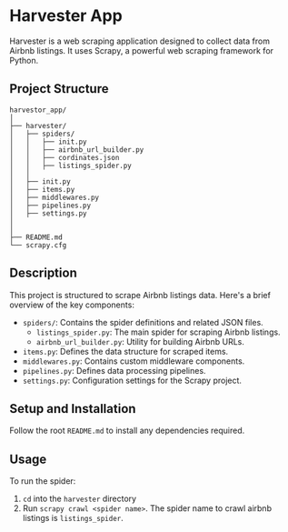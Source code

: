 # Harvester App

Harvester is a web scraping application designed to collect data from Airbnb listings. It uses Scrapy, a powerful web scraping framework for Python.

## Project Structure
```
harvestor_app/
│
├── harvester/
│   ├── spiders/
│   │   ├── init.py
│   │   ├── airbnb_url_builder.py
│   │   ├── cordinates.json
│   │   ├── listings_spider.py
│   │
│   ├── init.py
│   ├── items.py
│   ├── middlewares.py
│   ├── pipelines.py
│   ├── settings.py
│   
│
├── README.md
└── scrapy.cfg

```

## Description

This project is structured to scrape Airbnb listings data. Here's a brief overview of the key components:

- `spiders/`: Contains the spider definitions and related JSON files.
  - `listings_spider.py`: The main spider for scraping Airbnb listings.
  - `airbnb_url_builder.py`: Utility for building Airbnb URLs.
- `items.py`: Defines the data structure for scraped items.
- `middlewares.py`: Contains custom middleware components.
- `pipelines.py`: Defines data processing pipelines.
- `settings.py`: Configuration settings for the Scrapy project.

## Setup and Installation

Follow the root `README.md` to install any dependencies required. 

## Usage

To run the spider:
1. `cd` into the `harvester` directory
2. Run `scrapy crawl <spider name>`. The spider name to crawl airbnb listings is `listings_spider`.
